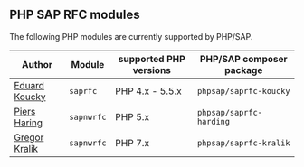 ## PHP SAP RFC modules

The following PHP modules are currently supported by PHP/SAP.

Author                  | Module      | supported PHP versions | PHP/SAP composer package
----------------------- | ----------- | ---------------------- | ------------------------
[Eduard Koucky][koucky] | `saprfc`    | PHP 4.x - 5.5.x        | `phpsap/saprfc-koucky`
[Piers Haring][harding] | `sapnwrfc`  | PHP 5.x                | `phpsap/saprfc-harding`
[Gregor Kralik][kralik] | `sapnwrfc`  | PHP 7.x                | `phpsap/saprfc-kralik`

[koucky]: http://saprfc.sourceforge.net/ "SAPRFC extension module for PHP"
[harding]: https://github.com/piersharding/php-sapnwrfc "SAP RFC Connector using the SAP NW RFC SDK for PHP"
[kralik]: https://github.com/gkralik/php7-sapnwrfc "SAP NW RFC SDK extension for PHP7"
